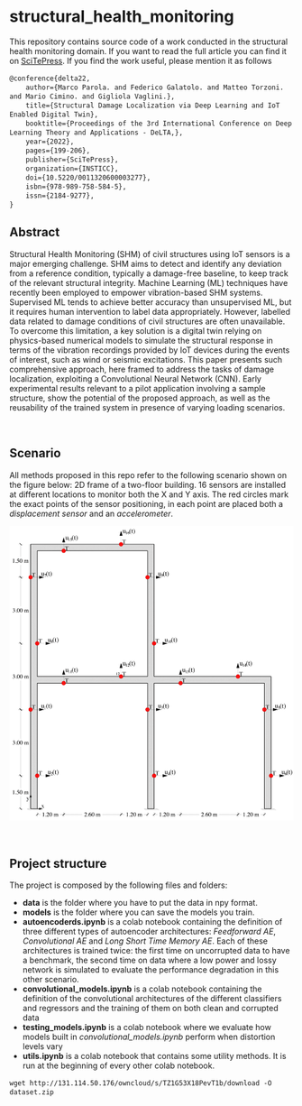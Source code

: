 # **structural_health_monitoring**


This repository contains source code of a work conducted in the structural health monitoring domain.
If you want to read the full article you can find it on [SciTePress](https://www.scitepress.org/PublicationsDetail.aspx?ID=Wt3E3qLWRcs=&t=1).
If you find the work useful, please mention it as follows
```
@conference{delta22,
    author={Marco Parola. and Federico Galatolo. and Matteo Torzoni. and Mario Cimino. and Gigliola Vaglini.},
    title={Structural Damage Localization via Deep Learning and IoT Enabled Digital Twin},
    booktitle={Proceedings of the 3rd International Conference on Deep Learning Theory and Applications - DeLTA,},
    year={2022},
    pages={199-206},
    publisher={SciTePress},
    organization={INSTICC},
    doi={10.5220/0011320600003277},
    isbn={978-989-758-584-5},
    issn={2184-9277},
}
```

## **Abstract**
Structural Health Monitoring (SHM) of civil structures using IoT sensors is a major emerging challenge. SHM aims to detect and identify any deviation from a reference condition, typically a damage-free baseline, to keep track of the relevant structural integrity. Machine Learning (ML) techniques have recently been employed to empower vibration-based SHM systems. Supervised ML tends to achieve better accuracy than unsupervised ML, but it requires human intervention to label data appropriately. However, labelled data related to damage conditions of civil structures are often unavailable. To overcome this limitation, a key solution is a digital twin relying on physics-based numerical models to simulate the structural response in terms of the vibration recordings provided by IoT devices during the events of interest, such as wind or seismic excitations. This paper presents such comprehensive approach, here framed to address the tasks of damage localization, exploiting a Convolutional Neural Network (CNN). Early experimental results relevant to a pilot application involving a sample structure, show the potential of the proposed approach, as well as the reusability of the trained system in presence of varying loading scenarios.

&nbsp;

## **Scenario** 
All methods proposed in this repo refer to the following scenario shown on the figure below: 2D frame of a two-floor building. 16 sensors are installed at different locations to monitor both the X and Y axis. The red circles mark the exact points of the sensor positioning, in each point are placed both a *displacement sensor* and an *accelerometer*.

![plot](./img/Sensors_position.png)

&nbsp;

## **Project structure**
The project is composed by the following files and folders:
* **data** is the folder where you have to put the data in npy format. 
* **models** is the folder where you can save the models you train.
* **autoencoderds.ipynb** is a colab notebook containing the definition of three different types of autoencoder architectures: *Feedforward AE*, *Convolutional AE* and *Long Short Time Memory AE*. Each of these architectures is trained twice: the first time on uncorrupted data to have a benchmark, the second time on data where a low power and lossy network is simulated to evaluate the performance degradation in this other scenario.
* **convolutional_models.ipynb** is a colab notebook containing the definition of the convolutional architectures of the different classifiers and regressors and the training of them on both clean and corrupted data
* **testing_models.ipynb** is a colab notebook where we evaluate how models built in *convolutional_models.ipynb* perform when distortion levels vary
* **utils.ipynb** is a colab notebook that contains some utility methods. It is run at the beginning of every other colab notebook.

```
wget http://131.114.50.176/owncloud/s/TZ1G53X18PevT1b/download -O dataset.zip
```



